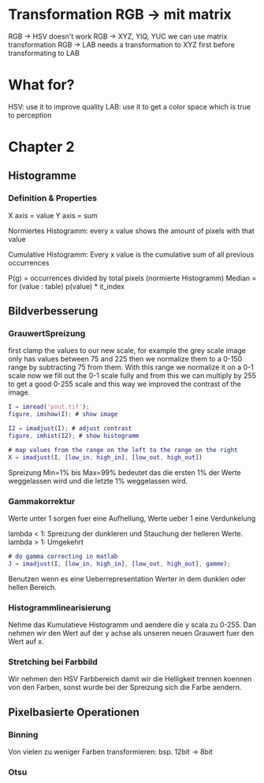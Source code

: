 # Transformation RGB -> mit matrix

RGB -> HSV doesn't work
RGB -> XYZ, YIQ, YUC we can use matrix transformation
RGB -> LAB needs a transformation to XYZ first before transformating to LAB

# What for?

HSV: use it to improve quality
LAB: use it to get a color space which is true to perception

# Chapter 2

## Histogramme

### Definition & Properties

X axis = value
Y axis = sum

Normiertes Histogramm:
every x value shows the amount of pixels with that value

Cumulative Histogramm:
Every x value is the cumulative sum of all previous occurrences

P(g) = occurrences divided by total pixels (normierte Histogramm)
Median = for (value : table) p(value) * it_index 

## Bildverbesserung

### GrauwertSpreizung

first clamp the values to our new scale, for example the grey scale image only has values
between 75 and 225 then we normalize them to a 0-150 range by subtracting 75 from them.
With this range we normalize it on a 0-1 scale now we fill out the 0-1 scale fully and from
this we can multiply by 255 to get a good 0-255 scale and this way we improved the contrast
of the image.

```matlab
I = imread('pout.tif');
figure, imshow(I); # show image

I2 = imadjust(I); # adjust contrast
figure, imhist(I2); # show histogramm

# map values from the range on the left to the range on the right
X = imadjust(I, [low_in, high_in], [low_out, high_out])
```

Spreizung Min=1% bis Max=99% bedeutet das die ersten 1% der Werte weggelassen wird und die
letzte 1% weggelassen wird.

### Gammakorrektur

Werte unter 1 sorgen fuer eine Aufhellung, Werte ueber 1 eine Verdunkelung

lambda < 1: Spreizung der dunkleren und Stauchung der helleren Werte.
lambda > 1: Umgekehrt

```matlab
# do gamma correcting in matlab
J = imadjust(I, [low_in, high_in], [low_out, high_out], gamme);
```

Benutzen wenn es eine Ueberrepresentation Werter in dem dunklen oder hellen Bereich.

### Histogrammlinearisierung

Nehme das Kumulatieve Histogramm und aendere die y scala zu 0-255. Dan nehmen wir den Wert auf der 
y achse als unseren neuen Grauwert fuer den Wert auf x.


### Stretching bei Farbbild

Wir nehmen den HSV Farbbereich damit wir die Helligkeit trennen koennen von den Farben,
sonst wurde bei der Spreizung sich die Farbe aendern.


## Pixelbasierte Operationen

### Binning

Von vielen zu weniger Farben transformieren: bsp. 12bit -> 8bit

### Otsu


